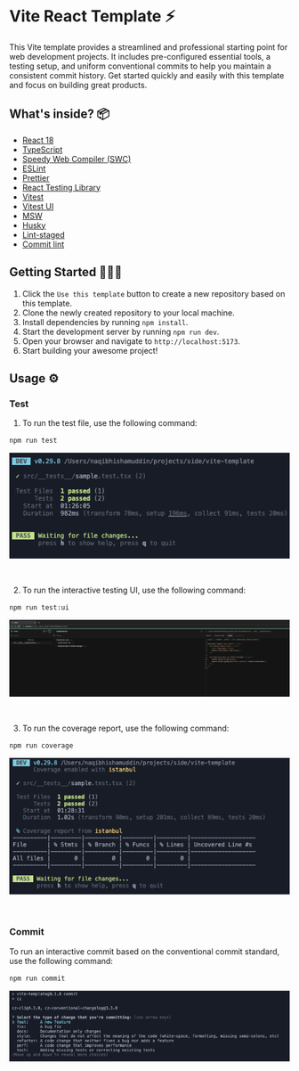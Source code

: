 # Vite React Template ⚡️

This Vite template provides a streamlined and professional starting point for web development projects. It includes pre-configured essential tools, a testing setup, and uniform conventional commits to help you maintain a consistent commit history. Get started quickly and easily with this template and focus on building great products.

## What's inside? 📦

- [React 18](https://reactjs.org/)
- [TypeScript](https://www.typescriptlang.org/)
- [Speedy Web Compiler (SWC)](https://swc.rs/)
- [ESLint](https://eslint.org/)
- [Prettier](https://prettier.io/)
- [React Testing Library](https://testing-library.com/docs/react-testing-library/intro/)
- [Vitest](https://vitejs.dev/guide/features.html#testing)
- [Vitest UI](https://github.com/vitejs/vite/tree/main/packages/plugin-test-ui)
- [MSW](https://mswjs.io/)
- [Husky](https://typicode.github.io/husky/#/)
- [Lint-staged](https://github.com/okonet/lint-staged)
- [Commit lint](https://commitlint.js.org/)

## Getting Started 🧑🏻‍💻

1. Click the `Use this template` button to create a new repository based on this template.
2. Clone the newly created repository to your local machine.
3. Install dependencies by running `npm install`.
4. Start the development server by running `npm run dev`.
5. Open your browser and navigate to `http://localhost:5173`.
6. Start building your awesome project!

## Usage ⚙️

### Test

1. To run the test file, use the following command:

```bash
npm run test
```

![Tests](/src/assets/docs/test.png)

<br/>

2. To run the interactive testing UI, use the following command:

```bash
npm run test:ui
```

![Testing UI](/src/assets/docs/testing-ui.png)

<br/>

3. To run the coverage report, use the following command:

```bash
npm run coverage
```

![Coverage](/src/assets/docs/coverage.png)

<br/>

### Commit

To run an interactive commit based on the conventional commit standard, use the following command:

```bash
npm run commit
```

![Conventional Commit](/src/assets/docs/commit.png)
